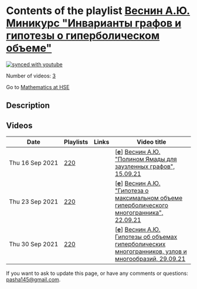 # Contents of the playlist [Веснин А.Ю. Миникурс "Инварианты графов и гипотезы о гиперболическом объеме"](https://www.youtube.com/playlist?list=PLq3E5oubNNoCKPXZgIFZroIsJEZTi7wu0)

[![synced with youtube](https://img.shields.io/github/last-commit/mathphysschool/mathphysschool.github.io/autoupdate1?label=synced%20with%20youtube)](#)

Number of videos: [3](#videos)

Go to [Mathematics at HSE](../README.md)

## Description



## Videos

|Date|Playlists|Links|Video title|
|---|---|---|---|
| Thu&nbsp;16&nbsp;Sep&nbsp;2021 | [220](../playlists/220 "Веснин А.Ю. Миникурс &#34;Инварианты графов и гипотезы о гиперболическом объеме&#34;") |  | [[**e**](https://studio.youtube.com/video/ksBG2iDDESY/edit "Edit")] [Веснин А.Ю. &#34;Полином Ямады для заузленных графов&#34;, 15.09.21](https://www.youtube.com/watch?v=ksBG2iDDESY&list=PLq3E5oubNNoCKPXZgIFZroIsJEZTi7wu0 "Курс из 3х лекций «Инварианты графов и гипотезы о гиперболическом объеме», лекция 1") |
| Thu&nbsp;23&nbsp;Sep&nbsp;2021 | [220](../playlists/220 "Веснин А.Ю. Миникурс &#34;Инварианты графов и гипотезы о гиперболическом объеме&#34;") |  | [[**e**](https://studio.youtube.com/video/4Lkt-H5-xk8/edit "Edit")] [Веснин А.Ю. &#34;Гипотеза о максимальном объеме гиперболического многогранника&#34;, 22.09.21](https://www.youtube.com/watch?v=4Lkt-H5-xk8&list=PLq3E5oubNNoCKPXZgIFZroIsJEZTi7wu0 "Курс из 3х лекций «Инварианты графов и гипотезы о гиперболическом объеме», лекция 2") |
| Thu&nbsp;30&nbsp;Sep&nbsp;2021 | [220](../playlists/220 "Веснин А.Ю. Миникурс &#34;Инварианты графов и гипотезы о гиперболическом объеме&#34;") |  | [[**e**](https://studio.youtube.com/video/OhWlk5AdPKU/edit "Edit")] [Веснин А.Ю. Гипотезы об объемах гиперболических многогранников, узлов и многообразий, 29.09.21](https://www.youtube.com/watch?v=OhWlk5AdPKU&list=PLq3E5oubNNoCKPXZgIFZroIsJEZTi7wu0 "3-я лекция миникурса Андрея Веснина &#34;Инварианты графов и гипотезы о гиперболическом объеме&#34;. Тема: Полином Йокоты для заузленных графов. Допустимые раскраски ребер тетраэдра и 6j-символ. Гипотезы о гиперболическом объеме") |


 If you want to ask to update this page, or have any comments or questions: <pasha145@gmail.com>.